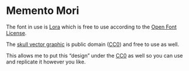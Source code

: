 # Memento Mori

The font in use is [Lora](https://fonts.google.com/specimen/Lora) which is free to use according to the [Open Font License](https://scripts.sil.org/cms/scripts/page.php?site_id=nrsi&id=OFL).

The [skull vector graphic](https://publicdomainvectors.org/en/free-clipart/Toothless-old-skull/56019.html) is public domain ([CC0](https://creativecommons.org/publicdomain/zero/1.0/)) and free to use as well.

This allows me to put this “design” under the [CC0](https://creativecommons.org/publicdomain/zero/1.0/) as well so you can use and replicate it however you like.
